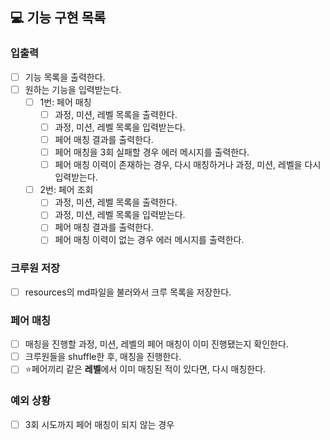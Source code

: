 ## 💻 기능 구현 목록

### 입출력
- [ ] 기능 목록을 출력한다.
- [ ] 원하는 기능을 입력받는다.
  - [ ] 1번: 페어 매칭
    - [ ] 과정, 미션, 레벨 목록을 출력한다.
    - [ ] 과정, 미션, 레벨 목록을 입력받는다.
    - [ ] 페어 매칭 결과를 출력한다.
    - [ ] 페어 매칭을 3회 실패할 경우 에러 메시지를 출력한다.
    - [ ] 페어 매칭 이력이 존재하는 경우, 다시 매칭하거나 과정, 미션, 레벨을 다시 입력받는다.
  - [ ] 2번: 페어 조회
    - [ ] 과정, 미션, 레벨 목록을 출력한다.
    - [ ] 과정, 미션, 레벨 목록을 입력받는다.
    - [ ] 페어 매칭 결과를 출력한다.
    - [ ] 페어 매칭 이력이 없는 경우 에러 메시지를 출력한다.

### 크루원 저장
- [ ] resources의 md파일을 불러와서 크루 목록을 저장한다.

### 페어 매칭
- [ ] 매칭을 진행할 과정, 미션, 레벨의 페어 매칭이 이미 진행됐는지 확인한다.
- [ ] 크루원들을 shuffle한 후, 매칭을 진행한다.
- [ ] ⭐️페어끼리 같은 **레벨**에서 이미 매칭된 적이 있다면, 다시 매칭한다.

### 예외 상황
- [ ] 3회 시도까지 페어 매칭이 되지 않는 경우
